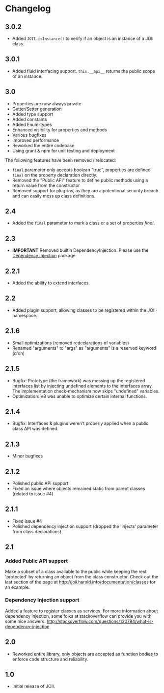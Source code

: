 # Changelog

## 3.0.2
- Added `JOII.isInstance()` to verify if an object is an instance of a JOII class.

## 3.0.1
- Added fluid interfacing support. `this.__api__` returns the public scope of an instance.

## 3.0
- Properties are now always private
- Getter/Setter generation
- Added type support
- Added constants
- Added Enum-types
- Enhanced visibility for properties and methods
- Various bugfixes
- Improved performance
- Reworked the entire codebase
- Using grunt & npm for unit testing and deployment

The following features have been removed / relocated:
- `final` parameter only accepts boolean "true", properties are defined `final` on the property declaration directly.
- Removed the "Public API" feature to define public methods using a return value from the constructor
- Removed support for plug-ins, as they are a potentional security breach and can easily mess up class definitions.

## 2.4
- Added the `final` parameter to mark a class or a set of properties _final_.

## 2.3
- __IMPORTANT__ Removed builtin DependencyInjection. Please use the [Dependency Injection](https://github.com/haroldiedema/joii-di) package 

## 2.2.1
- Added the ability to extend interfaces.

## 2.2
- Added plugin support, allowing classes to be registered within the JOII-namespace.

## 2.1.6
- Small optimizations (removed redeclarations of variables)
- Renamed "arguments" to "args" as "arguments" is a reserved keyword (d'oh)

## 2.1.5
- Bugfix: Prototype (the framework) was messing up the registered interfaces list by injecting undefined elements to the interfaces array. The implementation check-mechanism now skips "undefined" variables.
- Optimization: V8 was unable to optimize certain internal functions.

## 2.1.4
- Bugfix: Interfaces & plugins weren't properly applied when a public class API was defined.

## 2.1.3
- Minor bugfixes

## 2.1.2
- Polished public API support
- Fixed an issue where objects remained static from parent classes (related to issue #4)

## 2.1.1
- Fixed issue #4
- Polished dependency injection support (dropped the 'injects' parameter from class declarations)

## 2.1
### Added Public API support
Make a subset of a class available to the public while keeping the rest 'protected' by returning an object from
the class constructor. Check out the last section of the page at http://joii.harold.info/documentation/classes 
for an example.

### Dependency Injection support
Added a feature to register classes as services. For more information about dependency injection, some folks
at stackoverflow can provide you with some nice answers: http://stackoverflow.com/questions/130794/what-is-dependency-injection

## 2.0
- Reworked entire library, only objects are accepted as function bodies to enforce code structure and reliability.

## 1.0
- Initial release of JOII.
